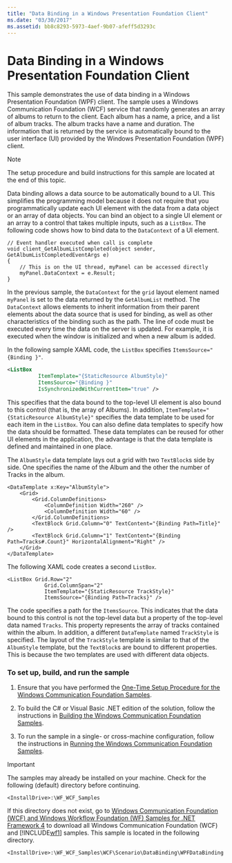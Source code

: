 ```yaml
---
title: "Data Binding in a Windows Presentation Foundation Client"
ms.date: "03/30/2017"
ms.assetid: bb8c8293-5973-4aef-9b07-afeff5d3293c
---
```

# Data Binding in a Windows Presentation Foundation Client
This sample demonstrates the use of data binding in a Windows Presentation Foundation (WPF) client. The sample uses a Windows Communication Foundation (WCF) service that randomly generates an array of albums to return to the client. Each album has a name, a price, and a list of album tracks. The album tracks have a name and duration. The information that is returned by the service is automatically bound to the user interface (UI) provided by the Windows Presentation Foundation (WPF) client.  
  
> [!NOTE]
>  The setup procedure and build instructions for this sample are located at the end of this topic.  
  
 Data binding allows a data source to be automatically bound to a UI. This simplifies the programming model because it does not require that you programmatically update each UI element with the data from a data object or an array of data objects. You can bind an object to a single UI element or an array to a control that takes multiple inputs, such as a `ListBox`. The following code shows how to bind data to the `DataContext` of a UI element.  
  
```  
// Event handler executed when call is complete  
void client_GetAlbumListCompleted(object sender, GetAlbumListCompletedEventArgs e)  
{  
    // This is on the UI thread, myPanel can be accessed directly  
    myPanel.DataContext = e.Result;   
}  
```  
  
 In the previous sample, the `DataContext` for the `grid` layout element named `myPanel` is set to the data returned by the `GetAlbumList` method. The `DataContext` allows elements to inherit information from their parent elements about the data source that is used for binding, as well as other characteristics of the binding such as the path. The line of code must be executed every time the data on the server is updated. For example, it is executed when the window is initialized and when a new album is added.  
  
 In the following sample XAML code, the `ListBox` specifies `ItemsSource="{Binding }"`.  
  
```xml  
<ListBox   
          ItemTemplate="{StaticResource AlbumStyle}"  
          ItemsSource="{Binding }"   
          IsSynchronizedWithCurrentItem="true" />  
```  
  
 This specifies that the data bound to the top-level UI element is also bound to this control (that is, the array of Albums). In addition, `ItemTemplate="{StaticResource AlbumStyle}"` specifies the data template to be used for each item in the `ListBox`. You can also define data templates to specify how the data should be formatted. These data templates can be reused for other UI elements in the application, the advantage is that the data template is defined and maintained in one place.  
  
 The `AlbumStyle` data template lays out a grid with two `TextBlock`s side by side. One specifies the name of the Album and the other the number of Tracks in the album.  
  
```xaml  
<DataTemplate x:Key="AlbumStyle">  
    <Grid>  
        <Grid.ColumnDefinitions>  
            <ColumnDefinition Width="260" />  
            <ColumnDefinition Width="60" />  
        </Grid.ColumnDefinitions>  
        <TextBlock Grid.Column="0" TextContent="{Binding Path=Title}" />  
        <TextBlock Grid.Column="1" TextContent="{Binding Path=Tracks#.Count}" HorizontalAlignment="Right" />  
    </Grid>  
</DataTemplate>  
```  
  
 The following XAML code creates a second `ListBox`.  
  
```xaml  
<ListBox Grid.Row="2"   
            Grid.ColumnSpan="2"   
            ItemTemplate="{StaticResource TrackStyle}"  
            ItemsSource="{Binding Path=Tracks}" />  
```  
  
 The code specifies a path for the `ItemsSource`. This indicates that the data bound to this control is not the top-level data but a property of the top-level data named `Tracks`. This property represents the array of tracks contained within the album. In addition, a different `DataTemplate` named `TrackStyle` is specified. The layout of the `TrackStyle` template is similar to that of the `AlbumStyle` template, but the `TextBlock`s are bound to different properties. This is because the two templates are used with different data objects.  
  
### To set up, build, and run the sample  
  
1. Ensure that you have performed the [One-Time Setup Procedure for the Windows Communication Foundation Samples](../../../../docs/framework/wcf/samples/one-time-setup-procedure-for-the-wcf-samples.md).  
  
2. To build the C# or Visual Basic .NET edition of the solution, follow the instructions in [Building the Windows Communication Foundation Samples](../../../../docs/framework/wcf/samples/building-the-samples.md).  
  
3. To run the sample in a single- or cross-machine configuration, follow the instructions in [Running the Windows Communication Foundation Samples](../../../../docs/framework/wcf/samples/running-the-samples.md).  
  
> [!IMPORTANT]
>  The samples may already be installed on your machine. Check for the following (default) directory before continuing.  
>   
>  `<InstallDrive>:\WF_WCF_Samples`  
>   
>  If this directory does not exist, go to [Windows Communication Foundation (WCF) and Windows Workflow Foundation (WF) Samples for .NET Framework 4](https://go.microsoft.com/fwlink/?LinkId=150780) to download all Windows Communication Foundation (WCF) and [!INCLUDE[wf1](../../../../includes/wf1-md.md)] samples. This sample is located in the following directory.  
>   
>  `<InstallDrive>:\WF_WCF_Samples\WCF\Scenario\DataBinding\WPFDataBinding`  
